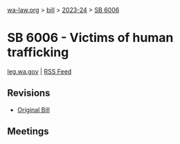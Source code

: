 [wa-law.org](/) > [bill](/bill/) > [2023-24](/bill/2023-24/) > [SB 6006](/bill/2023-24/sb/6006/)

# SB 6006 - Victims of human trafficking
[leg.wa.gov](https://app.leg.wa.gov/billsummary?BillNumber=6006&Year=2023&Initiative=false) | [RSS Feed](./rss.xml)

## Revisions
* [Original Bill](1/)

## Meetings